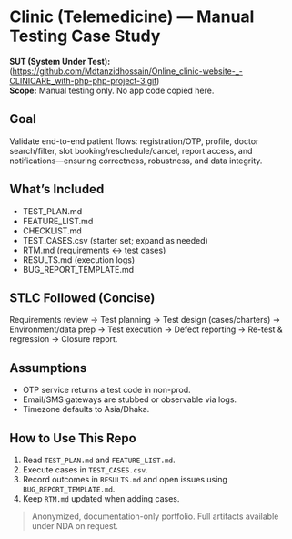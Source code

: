 # Clinic (Telemedicine) — Manual Testing Case Study

**SUT (System Under Test):**(https://github.com/Mdtanzidhossain/Online_clinic-website-_-CLINICARE_with-php-php-project-3.git)  
**Scope:** Manual testing only. No app code copied here.

## Goal
Validate end-to-end patient flows: registration/OTP, profile, doctor search/filter, slot booking/reschedule/cancel, report access, and notifications—ensuring correctness, robustness, and data integrity.

## What’s Included
- TEST_PLAN.md
- FEATURE_LIST.md
- CHECKLIST.md
- TEST_CASES.csv (starter set; expand as needed)
- RTM.md (requirements ↔ test cases)
- RESULTS.md (execution logs)
- BUG_REPORT_TEMPLATE.md

## STLC Followed (Concise)
Requirements review → Test planning → Test design (cases/charters) → Environment/data prep → Test execution → Defect reporting → Re-test & regression → Closure report.

## Assumptions
- OTP service returns a test code in non-prod.
- Email/SMS gateways are stubbed or observable via logs.
- Timezone defaults to Asia/Dhaka.

## How to Use This Repo
1) Read `TEST_PLAN.md` and `FEATURE_LIST.md`.  
2) Execute cases in `TEST_CASES.csv`.  
3) Record outcomes in `RESULTS.md` and open issues using `BUG_REPORT_TEMPLATE.md`.  
4) Keep `RTM.md` updated when adding cases.

> Anonymized, documentation-only portfolio. Full artifacts available under NDA on request.

